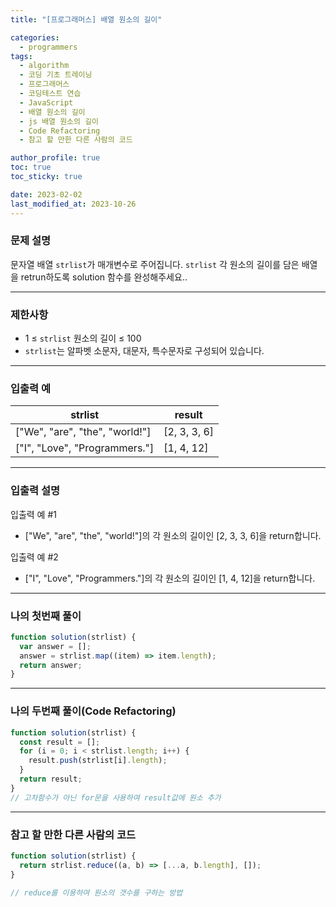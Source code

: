 ```yaml
---
title: "[프로그래머스] 배열 원소의 길이"

categories:
  - programmers
tags:
  - algorithm
  - 코딩 기초 트레이닝
  - 프로그래머스
  - 코딩테스트 연습
  - JavaScript
  - 배열 원소의 길이
  - js 배열 원소의 길이
  - Code Refactoring
  - 참고 할 만한 다른 사람의 코드

author_profile: true
toc: true
toc_sticky: true

date: 2023-02-02
last_modified_at: 2023-10-26
---
```


### 문제 설명

문자열 배열 `strlist`가 매개변수로 주어집니다. `strlist` 각 원소의 길이를 담은 배열을 retrun하도록 solution 함수를 완성해주세요..

---

### 제한사항

- 1 ≤ `strlist` 원소의 길이 ≤ 100
- `strlist`는 알파벳 소문자, 대문자, 특수문자로 구성되어 있습니다.

---

### 입출력 예

| strlist                        | result       |
| ------------------------------ | ------------ |
| ["We", "are", "the", "world!"] | [2, 3, 3, 6] |
| ["I", "Love", "Programmers."]  | [1, 4, 12]   |

---

### 입출력 설명

입출력 예 #1

- ["We", "are", "the", "world!"]의 각 원소의 길이인 [2, 3, 3, 6]을 return합니다.

입출력 예 #2

- ["I", "Love", "Programmers."]의 각 원소의 길이인 [1, 4, 12]을 return합니다.

---

### 나의 첫번째 풀이

```jsx
function solution(strlist) {
  var answer = [];
  answer = strlist.map((item) => item.length);
  return answer;
}
```

---

### 나의 두번째 풀이(Code Refactoring)

```jsx
function solution(strlist) {
  const result = [];
  for (i = 0; i < strlist.length; i++) {
    result.push(strlist[i].length);
  }
  return result;
}
// 고차함수가 아닌 for문을 사용하여 result값에 원소 추가
```

---

### 참고 할 만한 다른 사람의 코드

```jsx
function solution(strlist) {
  return strlist.reduce((a, b) => [...a, b.length], []);
}

// reduce를 이용하여 원소의 갯수를 구하는 방법
```
